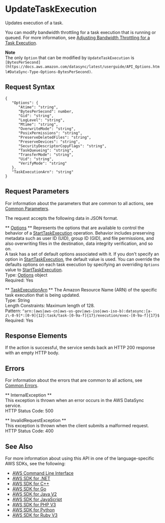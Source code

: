# UpdateTaskExecution<a name="API_UpdateTaskExecution"></a>

Updates execution of a task\.

You can modify bandwidth throttling for a task execution that is running or queued\. For more information, see [Adjusting Bandwidth Throttling for a Task Execution](https://docs.aws.amazon.com/datasync/latest/userguide/working-with-task-executions.html#adjust-bandwidth-throttling)\.

**Note**  
The only `Option` that can be modified by `UpdateTaskExecution` is ` [BytesPerSecond](https://docs.aws.amazon.com/datasync/latest/userguide/API_Options.html#DataSync-Type-Options-BytesPerSecond) `\.

## Request Syntax<a name="API_UpdateTaskExecution_RequestSyntax"></a>

```
{
   "Options": { 
      "Atime": "string",
      "BytesPerSecond": number,
      "Gid": "string",
      "LogLevel": "string",
      "Mtime": "string",
      "OverwriteMode": "string",
      "PosixPermissions": "string",
      "PreserveDeletedFiles": "string",
      "PreserveDevices": "string",
      "SecurityDescriptorCopyFlags": "string",
      "TaskQueueing": "string",
      "TransferMode": "string",
      "Uid": "string",
      "VerifyMode": "string"
   },
   "TaskExecutionArn": "string"
}
```

## Request Parameters<a name="API_UpdateTaskExecution_RequestParameters"></a>

For information about the parameters that are common to all actions, see [Common Parameters](CommonParameters.md)\.

The request accepts the following data in JSON format\.

 ** [Options](#API_UpdateTaskExecution_RequestSyntax) **   <a name="DataSync-UpdateTaskExecution-request-Options"></a>
Represents the options that are available to control the behavior of a [StartTaskExecution](https://docs.aws.amazon.com/datasync/latest/userguide/API_StartTaskExecution.html) operation\. Behavior includes preserving metadata such as user ID \(UID\), group ID \(GID\), and file permissions, and also overwriting files in the destination, data integrity verification, and so on\.  
A task has a set of default options associated with it\. If you don't specify an option in [StartTaskExecution](https://docs.aws.amazon.com/datasync/latest/userguide/API_StartTaskExecution.html), the default value is used\. You can override the defaults options on each task execution by specifying an overriding `Options` value to [StartTaskExecution](https://docs.aws.amazon.com/datasync/latest/userguide/API_StartTaskExecution.html)\.  
Type: [Options](API_Options.md) object  
Required: Yes

 ** [TaskExecutionArn](#API_UpdateTaskExecution_RequestSyntax) **   <a name="DataSync-UpdateTaskExecution-request-TaskExecutionArn"></a>
The Amazon Resource Name \(ARN\) of the specific task execution that is being updated\.   
Type: String  
Length Constraints: Maximum length of 128\.  
Pattern: `^arn:(aws|aws-cn|aws-us-gov|aws-iso|aws-iso-b):datasync:[a-z\-0-9]*:[0-9]{12}:task/task-[0-9a-f]{17}/execution/exec-[0-9a-f]{17}$`   
Required: Yes

## Response Elements<a name="API_UpdateTaskExecution_ResponseElements"></a>

If the action is successful, the service sends back an HTTP 200 response with an empty HTTP body\.

## Errors<a name="API_UpdateTaskExecution_Errors"></a>

For information about the errors that are common to all actions, see [Common Errors](CommonErrors.md)\.

 ** InternalException **   
This exception is thrown when an error occurs in the AWS DataSync service\.  
HTTP Status Code: 500

 ** InvalidRequestException **   
This exception is thrown when the client submits a malformed request\.  
HTTP Status Code: 400

## See Also<a name="API_UpdateTaskExecution_SeeAlso"></a>

For more information about using this API in one of the language\-specific AWS SDKs, see the following:
+  [AWS Command Line Interface](https://docs.aws.amazon.com/goto/aws-cli/datasync-2018-11-09/UpdateTaskExecution) 
+  [AWS SDK for \.NET](https://docs.aws.amazon.com/goto/DotNetSDKV3/datasync-2018-11-09/UpdateTaskExecution) 
+  [AWS SDK for C\+\+](https://docs.aws.amazon.com/goto/SdkForCpp/datasync-2018-11-09/UpdateTaskExecution) 
+  [AWS SDK for Go](https://docs.aws.amazon.com/goto/SdkForGoV1/datasync-2018-11-09/UpdateTaskExecution) 
+  [AWS SDK for Java V2](https://docs.aws.amazon.com/goto/SdkForJavaV2/datasync-2018-11-09/UpdateTaskExecution) 
+  [AWS SDK for JavaScript](https://docs.aws.amazon.com/goto/AWSJavaScriptSDK/datasync-2018-11-09/UpdateTaskExecution) 
+  [AWS SDK for PHP V3](https://docs.aws.amazon.com/goto/SdkForPHPV3/datasync-2018-11-09/UpdateTaskExecution) 
+  [AWS SDK for Python](https://docs.aws.amazon.com/goto/boto3/datasync-2018-11-09/UpdateTaskExecution) 
+  [AWS SDK for Ruby V3](https://docs.aws.amazon.com/goto/SdkForRubyV3/datasync-2018-11-09/UpdateTaskExecution) 